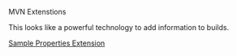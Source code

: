 MVN Extenstions 

This looks like a powerful technology to add information to builds.  

[Sample Properties Extension](https://github.com/pascalgn/properties-maven-extension)
